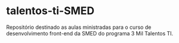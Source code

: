 # talentos-ti-SMED
Repositório destinado as aulas ministradas para o curso de desenvolvimento front-end da SMED do programa 3 Mil Talentos TI.
